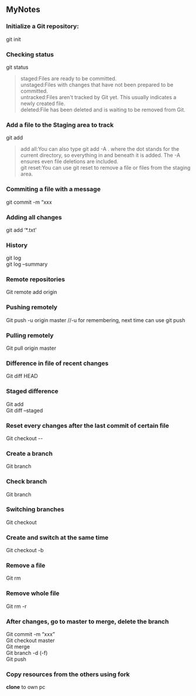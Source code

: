 ## MyNotes

### Initialize a Git repository:  
git init

### Checking status  
git status

> staged:Files are ready to be committed.  
> unstaged:Files with changes that have not been prepared to be committed.  
> untracked:Files aren't tracked by Git yet. This usually indicates a newly created file.  
> deleted:File has been deleted and is waiting to be removed from Git.  

### Add a file to the Staging area to track  
git add <filename>  
> add all:You can also type git add -A . where the dot stands for the current directory, so everything in and beneath it is added. The -A ensures even file deletions are included.  
> git reset:You can use git reset <filename> to remove a file or files from the staging area.

### Commiting a file with a message  
git commit -m “xxx

### Adding all changes  
git add ‘*.txt’

### History  
git log  
git log –summary

### Remote repositories  
Git remote add origin <link>

### Pushing remotely  
Git push -u origin master //-u for remembering, next time can use git push

### Pulling remotely  
Git pull origin master

### Difference in file of recent changes  
Git diff HEAD

### Staged difference  
Git add <file>  
Git diff –staged

### Reset every changes after the last commit of certain file  
Git checkout -- <file>

### Create a branch  
Git branch <branchname>

### Check branch  
Git branch

### Switching branches  
Git checkout <branchname>

### Create and switch at the same time  
Git checkout -b <branchname>

### Remove a file  
Git rm <filename>

### Remove whole file  
Git rm -r <foldername>

### After changes, go to master to merge, delete the branch  
Git commit -m “xxx”  
Git checkout master  
Git merge <branchname>  
Git branch -d (-f)<branchname>  
Git push


### Copy resources from the others using **fork**  
**clone** to own pc
